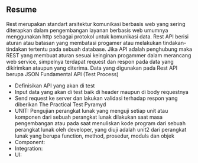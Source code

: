 ## Resume
Rest merupakan standart arsitektur komunikasi berbasis web yang sering diterapkan dalam pengembangan layanan berbasis web umumnya menggunakan http sebagai protokol untuk komunikasi data.
Rest API berisi aturan atau batasan yang membatasi progamer atau melakukan tindakan-tindakan tertentu pada sebuah database. Jika API adalah penghubung maka REST yang membuat aturan sesuai keinginan progammer dalam merancang web service, simpelnya terdapat request dan respon pada data yang dikirimkan ataupun yang diterima. Data yang digunakan pada Rest API berupa JSON
Fundamental API (Test Process)
- Definisikan API yang akan di test
- Input data yang akan di test baik di header maupun di body requestnya
- Send request ke server dan lakukan validasi terhadap respon yang diberikan
The Practical Test Pyramyd
- UNIT: Pengujian perangkat lunak yang menguji setiap unit atau komponen dari sebuah perangkat lunak dilakukan saat masa pengembangan atau pada saat menuliskan kode program dari sebuah perangkat lunak oleh developer, yang diuji adalah unit2 dari perangkat lunak yang berupa function, method, prosedur, moduls dan objek
- Component: 
- Integration:
- UI:
